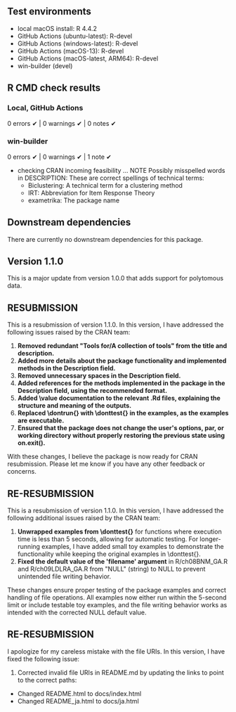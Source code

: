 ## Test environments
* local macOS install: R 4.4.2
* GitHub Actions (ubuntu-latest): R-devel
* GitHub Actions (windows-latest): R-devel
* GitHub Actions (macOS-13): R-devel
* GitHub Actions (macOS-latest, ARM64): R-devel
* win-builder (devel)

## R CMD check results

### Local, GitHub Actions
0 errors ✔ | 0 warnings ✔ | 0 notes ✔

### win-builder
0 errors ✔ | 0 warnings ✔ | 1 note ✔

* checking CRAN incoming feasibility ... NOTE
  Possibly misspelled words in DESCRIPTION:
    These are correct spellings of technical terms:
    - Biclustering: A technical term for a clustering method
    - IRT: Abbreviation for Item Response Theory
    - exametrika: The package name

## Downstream dependencies
There are currently no downstream dependencies for this package.

## Version 1.1.0
This is a major update from version 1.0.0 that adds support for polytomous data.

## RESUBMISSION

This is a resubmission of version 1.1.0. In this version, I have addressed the following issues raised by the CRAN team:

1. **Removed redundant "Tools for/A collection of tools" from the title and description.**
2. **Added more details about the package functionality and implemented methods in the Description field.**
3. **Removed unnecessary spaces in the Description field.**
4. **Added references for the methods implemented in the package in the Description field, using the recommended format.**
5. **Added \value documentation to the relevant .Rd files, explaining the structure and meaning of the outputs.**
6. **Replaced \dontrun{} with \donttest{} in the examples, as the examples are executable.**
7. **Ensured that the package does not change the user's options, par, or working directory without properly restoring the previous state using on.exit().**

With these changes, I believe the package is now ready for CRAN resubmission. Please let me know if you have any other feedback or concerns.

## RE-RESUBMISSION

This is a resubmission of version 1.1.0. In this version, I have addressed the following additional issues raised by the CRAN team:

1. **Unwrapped examples from \donttest{}** for functions where execution time is less than 5 seconds, allowing for automatic testing. For longer-running examples, I have added small toy examples to demonstrate the functionality while keeping the original examples in \donttest{}.
2. **Fixed the default value of the 'filename' argument** in R/ch08BNM_GA.R and R/ch09LDLRA_GA.R from "NULL" (string) to NULL to prevent unintended file writing behavior.

These changes ensure proper testing of the package examples and correct handling of file operations. All examples now either run within the 5-second limit or include testable toy examples, and the file writing behavior works as intended with the corrected NULL default value.

## RE-RESUBMISSION
I apologize for my careless mistake with the file URIs. In this version, I have fixed the following issue:

1. Corrected invalid file URIs in README.md by updating the links to point to the correct paths:

  + Changed README.html to docs/index.html
  + Changed README_ja.html to docs/ja.html
